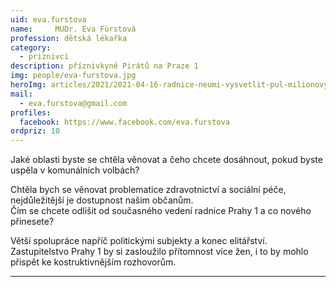 ```yaml
---
uid: eva.furstova
name:     MUDr. Eva Fürstová
profession: dětská lékařka
category:
  - priznivci
description: příznivkyně Pirátů na Praze 1
img: people/eva-furstova.jpg
heroImg: articles/2021/2021-04-16-radnice-neumi-vysvetlit-pul-milionovy-pro-valentu.jpg
mail:
  - eva.furstova@gmail.com 
profiles:
  facebook: https://www.facebook.com/eva.furstova
ordpriz: 10
---
```

Jaké oblasti byste se chtěla věnovat a čeho chcete dosáhnout, pokud byste uspěla v komunálních volbách?

Chtěla bych se věnovat problematice zdravotnictví a sociální péče, nejdůležitější je dostupnost našim občanům.  
Čím se chcete odlišit od současného vedení radnice Prahy 1 a co nového přinesete?

Větší spolupráce napříč politickými subjekty a konec elitářství. Zastupitelstvo Prahy 1 by si zasloužilo přítomnost více žen, i to by mohlo přispět ke kostruktivnějším rozhovorům.

---
